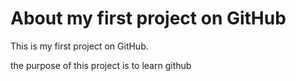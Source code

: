 # About my first project on GitHub
This is my first project on GitHub.

the purpose of this project is to learn github

